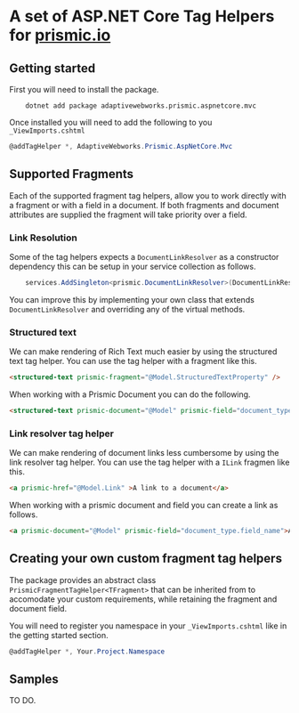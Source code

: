 # A set of ASP.NET Core Tag Helpers for [prismic.io](https://prismic.io)

## Getting started

First you will need to install the package.

```shell
    dotnet add package adaptivewebworks.prismic.aspnetcore.mvc
```

Once installed you will need to add the following to you `_ViewImports.cshtml`

```csharp
@addTagHelper *, AdaptiveWebworks.Prismic.AspNetCore.Mvc
```

## Supported Fragments
Each of the supported fragment tag helpers, allow you to work directly with a fragment or with a field in a document. If both fragments and document attributes are supplied the fragment will take priority over a field.

### Link Resolution
Some of the tag helpers expects a `DocumentLinkResolver` as a constructor dependency this can be setup in your service collection as follows.

```csharp
    services.AddSingleton<prismic.DocumentLinkResolver>(DocumentLinkResolver.For(link => "/"))
```

You can improve this by implementing your own class that extends `DocumentLinkResolver` and overriding any of the virtual methods.

### Structured text
We can make rendering of Rich Text much easier by using the structured text tag helper. You can use the tag helper with a fragment like this.

```html
<structured-text prismic-fragment="@Model.StructuredTextProperty" />
```

When working with a Prismic Document you can do the following.

```html
<structured-text prismic-document="@Model" prismic-field="document_type.field_name" />
```

### Link resolver tag helper
We can make rendering of document links less cumbersome by using the link resolver tag helper. You can use the tag helper with a `ILink` fragmen like this.

```html
<a prismic-href="@Model.Link" >A link to a document</a>
```

When working with a prismic document and field you can create a link as follows.

```html
<a prismic-document="@Model" prismic-field="document_type.field_name">A link to a document</a>
```

## Creating your own custom fragment tag helpers
The package provides an abstract class `PrismicFragmentTagHelper<TFragment>` that can be inherited from to accomodate your custom requirements, while retaining the fragment and document field.

You will need to register you namespace in your `_ViewImports.cshtml` like in the getting started section.

```csharp
@addTagHelper *, Your.Project.Namespace
```

## Samples
TO DO.